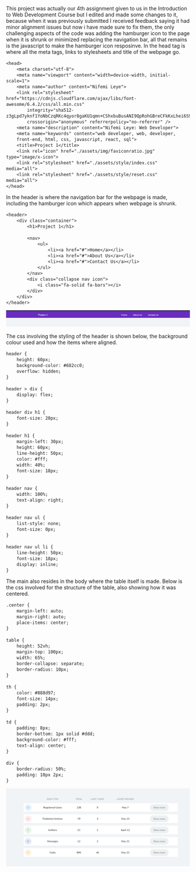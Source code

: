 This project was actually our 4th assignment given to us in the Introduction to Web Development Course 
but I edited and made some changes to it, because when it was previously submitted I received feedback 
saying it had minor alignment issues but now i have made sure to fix them, the only challenging aspects
of the code was adding the hamburger icon to the page when it is shrunk or minimized replacing the 
navigation bar, all that remains is the javascript to make the hamburger icon resposinve.
In the head tag is where all the meta tags, links to stylesheets and title of the webpage go.
```
<head>
    <meta charset="utf-8">
    <meta name="viewport" content="width=device-width, initial-scale=1">
    <meta name="author" content="Nifemi Leye">
    <link rel="stylesheet" href="https://cdnjs.cloudflare.com/ajax/libs/font-awesome/6.4.2/css/all.min.css"
        integrity="sha512-z3gLpd7yknf1YoNbCzqRKc4qyor8gaKU1qmn+CShxbuBusANI9QpRohGBreCFkKxLhei6S9CQXFEbbKuqLg0DA=="
        crossorigin="anonymous" referrerpolicy="no-referrer" />
    <meta name="description" content="Nifemi Leye: Web Developer">
    <meta name="keywords" content="web developer, web, developer, 
    front-end, html, css, javascript, react, sql">
    <title>Project 1</title>
    <link rel="icon" href="./assets/img/faviconratio.jpg" type="image/x-icon">
    <link rel="stylesheet" href="./assets/style/index.css" media="all">
    <link rel="stylesheet" href="./assets/style/reset.css" media="all">
</head>
```

In the header is where the navigation bar for the webpage is made,
including the hamburger icon which appears when webpage is shrunk.
```
<header>
    <div class="container">
        <h1>Project 1</h1>

        <nav>
            <ul>
                <li><a href="#">Home</a></li>
                <li><a href="#">About Us</a></li>
                <li><a href="#">Contact Us</a></li>
            </ul>
        </nav>
        <div class="collapse nav icon">
            <i class="fa-solid fa-bars"></i>
        </div>
    </div>        
</header>
```
![Header](/Project%201/assets/img/Header.png)

The css involving the styling of the header is shown below, the background colour used and how the items where aligned.
```
header {
    height: 60px;
    background-color: #682cc0;
    overflow: hidden;
}

header > div {
    display: flex;
}

header div h1 {
    font-size: 20px;
}

header h1 {
    margin-left: 30px;
    height: 60px;
    line-height: 50px;
    color: #fff;
    width: 40%;
    font-size: 18px;
}

header nav {
    width: 100%;
    text-align: right;
}

header nav ul {
    list-style: none;
    font-size: 0px;
}

header nav ul li {
    line-height: 50px;
    font-size: 18px;
    display: inline;
}
```


The main also resides in the body where the table itself is made.
Below is the css involved for the structure of the table, also showing how it was centered. 

```
.center {
    margin-left: auto;
    margin-right: auto;
    place-items: center;
}

table {
    height: 52vh;
    margin-top: 100px;
    width: 65%;
    border-collapse: separate;
    border-radius: 10px;
}

th {
    color: #888d97;
    font-size: 14px;    
    padding: 2px;
}

td {
    padding: 8px;
    border-bottom: 1px solid #ddd;
    background-color: #fff;
    text-align: center;
}

div {
    border-radius: 50%;
    padding: 10px 2px;
}
```
![Table](/Project%201/assets/img/Table.png)
